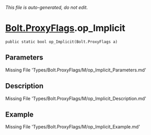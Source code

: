 *This file is auto-generated, do not edit.*

# [Bolt.ProxyFlags](Types/Bolt.ProxyFlags.md).op_Implicit
`public static bool op_Implicit(Bolt.ProxyFlags a)`
## Parameters
Missing File 'Types/Bolt.ProxyFlags/M/op_Implicit_Parameters.md'
## Description
Missing File 'Types/Bolt.ProxyFlags/M/op_Implicit_Description.md'
## Example
Missing File 'Types/Bolt.ProxyFlags/M/op_Implicit_Example.md'
